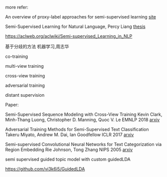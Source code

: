 more refer:

An overview of proxy-label approaches for semi-supervised learning [site](<http://ruder.io/semi-supervised/>) 

Semi-Supervised Learning for Natural Language, Percy Liang [thesis](<https://cs.stanford.edu/~pliang/papers/meng-thesis.pdf>) 

https://aclweb.org/aclwiki/Semi-supervised_Learning_in_NLP

基于分歧的方法  机器学习,周志华





co-training

multi-view training

cross-view training

adversarial training

distant supervision





Paper:

Semi-Supervised Sequence Modeling with Cross-View Training
Kevin Clark, Minh-Thang Luong, Christopher D. Manning, Quoc V. Le EMNLP 2018 [arxiv](<https://arxiv.org/abs/1809.08370>) 

Adversarial Training Methods for Semi-Supervised Text Classification
Takeru Miyato, Andrew M. Dai, Ian Goodfellow ICLR 2017 [arxiv](<https://arxiv.org/abs/1605.07725>)

Semi-supervised Convolutional Neural Networks for Text Categorization via Region Embedding
Rie Johnson, Tong Zhang NIPS 2005 [arxiv](<https://arxiv.org/abs/1504.01255>)





semi supervised guided topic model with custom guidedLDA

<https://github.com/vi3k6i5/GuidedLDA>
